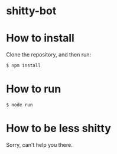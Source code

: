 shitty-bot
==========

# How to install

Clone the repository, and then run:
```
$ npm install
```

# How to run

```
$ node run
```

# How to be less shitty

Sorry, can't help you there.
